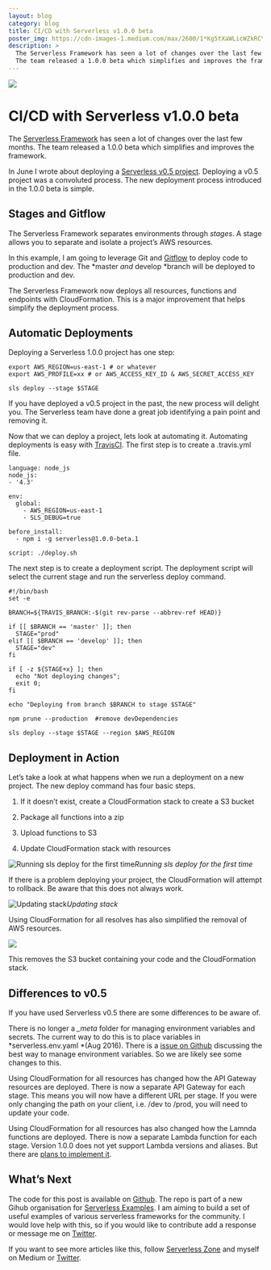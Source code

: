 ```yaml
---
layout: blog
category: blog
title: CI/CD with Serverless v1.0.0 beta
poster_img: https://cdn-images-1.medium.com/max/2600/1*Kg5tXaWLicWZkRCYD43yUQ.png
description: >
  The Serverless Framework has seen a lot of changes over the last few months.
  The team released a 1.0.0 beta which simplifies and improves the framework...
---
```


![](https://cdn-images-1.medium.com/max/2600/1*Kg5tXaWLicWZkRCYD43yUQ.png)

# CI/CD with Serverless v1.0.0 beta

The [Serverless Framework](http://serverless.com/) has seen a lot of changes over the last few months. The team released a 1.0.0 beta which simplifies and improves the framework.

In June I wrote about deploying a [Serverless v0.5 project](https://hackernoon.com/continuous-deployments-with-serverless-v0-5-c29138d6debf). Deploying a v0.5 project was a convoluted process. The new deployment process introduced in the 1.0.0 beta is simple.

## Stages and Gitflow

The Serverless Framework separates environments through *stages*. A stage allows you to separate and isolate a project’s AWS resources.

In this example, I am going to leverage Git and [Gitflow](https://www.atlassian.com/git/tutorials/comparing-workflows/gitflow-workflow) to deploy code to production and dev. The *master *and* develop *branch will be deployed to production and dev.

The Serverless Framework now deploys all resources, functions and endpoints with CloudFormation. This is a major improvement that helps simplify the deployment process.

## Automatic Deployments

Deploying a Serverless 1.0.0 project has one step:

    export AWS_REGION=us-east-1 # or whatever
    export AWS_PROFILE=xx # or AWS_ACCESS_KEY_ID & AWS_SECRET_ACCESS_KEY

    sls deploy --stage $STAGE

If you have deployed a v0.5 project in the past, the new process will delight you. The Serverless team have done a great job identifying a pain point and removing it.

Now that we can deploy a project, lets look at automating it. Automating deployments is easy with [TravisCI](https://travis-ci.org/). The first step is to create a .travis.yml file.

    language: node_js
    node_js:
    - '4.3'

    env:  
      global:
        - AWS_REGION=us-east-1
        - SLS_DEBUG=true 

    before_install:
      - npm i -g serverless@1.0.0-beta.1

    script: ./deploy.sh

The next step is to create a deployment script. The deployment script will select the current stage and run the serverless deploy command.

    #!/bin/bash
    set -e

    BRANCH=${TRAVIS_BRANCH:-$(git rev-parse --abbrev-ref HEAD)} 

    if [[ $BRANCH == 'master' ]]; then
      STAGE="prod"
    elif [[ $BRANCH == 'develop' ]]; then
      STAGE="dev"
    fi

    if [ -z ${STAGE+x} ]; then
      echo "Not deploying changes";
      exit 0;
    fi

    echo "Deploying from branch $BRANCH to stage $STAGE"

    npm prune --production  #remove devDependencies

    sls deploy --stage $STAGE --region $AWS_REGION

## Deployment in Action

Let’s take a look at what happens when we run a deployment on a new project. The new deploy command has four basic steps.

1. If it doesn’t exist, create a CloudFormation stack to create a S3 bucket

1. Package all functions into a zip

1. Upload functions to S3

1. Update CloudFormation stack with resources

![Running sls deploy for the first time](https://cdn-images-1.medium.com/max/2000/1*OTpHKuyIGBxQC0kygFhJVg.png)*Running sls deploy for the first time*

If there is a problem deploying your project, the CloudFormation will attempt to rollback. Be aware that this does not always work.

![Updating stack](https://cdn-images-1.medium.com/max/5664/1*d_r50Ni8MuclZlJIChu3SA.png)*Updating stack*

Using CloudFormation for all resolves has also simplified the removal of AWS resources.

![](https://cdn-images-1.medium.com/max/2328/1*iUbKPsajdoSIgnVSdlWX_w.png)

This removes the S3 bucket containing your code and the CloudFormation stack.

## Differences to v0.5

If you have used Serverless v0.5 there are some differences to be aware of.

There is no longer a *_meta* folder for managing environment variables and secrets. The current way to do this is to place variables in *serverless.env.yaml *(Aug 2016). There is a [issue on Github](https://github.com/serverless/serverless/issues/1707) discussing the best way to manage environment variables. So we are likely see some changes to this.

Using CloudFormation for all resources has changed how the API Gateway resources are deployed. There is now a separate API Gateway for each stage. This means you will now have a different URL per stage. If you were only changing the path on your client, i.e. /dev to /prod, you will need to update your code.

Using CloudFormation for all resources has also changed how the Lamnda functions are deployed. There is now a separate Lambda function for each stage. Version 1.0.0 does not yet support Lambda versions and aliases. But there are [plans to implement it](https://github.com/serverless/serverless/issues/1457).

## What’s Next

The code for this post is available on [Github](https://github.com/serverless-examples/serverless-cd-example). The repo is part of a new Gihub organisation for [Serverless Examples](https://github.com/serverless-examples). I am aiming to build a set of useful examples of various serverless frameworks for the community. I would love help with this, so if you would like to contribute add a response or message me on [Twitter](https://twitter.com/johncmckim).

If you want to see more articles like this, follow [Serverless Zone](https://serverless.zone/) and myself on Medium or [Twitter](https://twitter.com/johncmckim).
